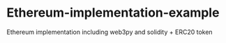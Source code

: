 # Ethereum-implementation-example
Ethereum implementation including web3py and solidity + ERC20 token
